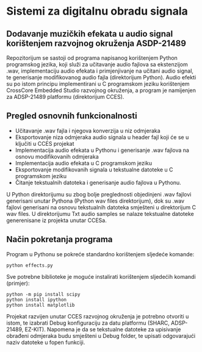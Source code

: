 # Sistemi za digitalnu obradu signala
## Dodavanje muzičkih efekata u audio signal korištenjem razvojnog okruženja ASDP-21489
Repozitorijum se sastoji od programa napisanog korištenjem Python programskog jezika, koji služi za učitavanje audio fajlova sa ekstenzijom .wav, implementaciju audio efekata i primjenjivanje na učitani audio signal, te generisanje modifikovanog audio fajla (direktorijum Python). Audio efekti su po istom principu implementirani u C programskom jeziku korištenjem CrossCore Embedded Studio razvojnog okruženja, a program je namijenjen za ADSP-21489 platformu (direktorijum CCES). 

## Pregled osnovnih funkcionalnosti
- Učitavanje .wav fajla i njegova konverzija u niz odmjeraka
- Eksportovanje niza odmjeraka audio signala u header fajl koji će se u ključiti u CCES projekat
- Implementacija audio efekata u Pythonu i generisanje .wav fajlova na osnovu modifikovanih odmjeraka
- Implementacija audio efekata u C programskom jeziku
- Eksportovanje modifikovanih signala u tekstualne datoteke u C programskom jeziku
- Čitanje tekstualnih datoteka i generisanje audio fajlova u Pythonu.

U Python direktorijumu su zbog bolje preglednosti objedinjeni .wav fajlovi generisani unutar Pythona (Python wav files direktorijum), dok su .wav fajlovi generisani na osnovu tekstualnih datoteka smješteni u direktorijum C wav files. U direktorijumu Txt audio samples se nalaze tekstualne datoteke generenisane iz projekta unutar CCESa.
## Način pokretanja programa
  Program u Pythonu se pokreće standardno korištenjem sljedeće komande:
```
python effects.py
```
Sve potrebne biblioteke je moguće instalirati korištenjem sljedećih komandi (primjer):
```
python -m pip install scipy
python install ipython
python install matplotlib
```
Projekat razvijen unutar CCES razvojnog okruženja je potrebno otvoriti u istom, te izabrati Debug konfiguraciju za datu platformu (SHARC, ADSP-21489, EZ-KIT). Napomena je da se tekstualne datoteke za upisivanje obrađeni odmjeraka budu smješteni u Debug folder, te upisati odgovarajući naziv datoteke u fopen funkciji.
